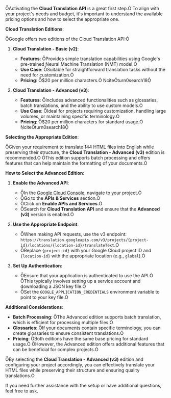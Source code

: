 Activating the **Cloud Translation API** is a great first step. To align with your project's needs and budget, it's important to understand the available pricing options and how to select the appropriate one.

**Cloud Translation Editions**:

Google offers two editions of the Cloud Translation API:

1. **Cloud Translation - Basic (v2)**:
   - **Features**: Provides simple translation capabilities using Google's pre-trained Neural Machine Translation (NMT) model.
   - **Use Case**: Suitable for straightforward translation tasks without the need for customization.
   - **Pricing**: $20 per million characters. citeturn0search18

2. **Cloud Translation - Advanced (v3)**:
   - **Features**: Includes advanced functionalities such as glossaries, batch translations, and the ability to use custom models.
   - **Use Case**: Ideal for projects requiring customization, handling large volumes, or maintaining specific terminology.
   - **Pricing**: $20 per million characters for standard usage. citeturn0search18

**Selecting the Appropriate Edition**:

Given your requirement to translate 144 HTML files into English while preserving their structure, the **Cloud Translation - Advanced (v3)** edition is recommended. This edition supports batch processing and offers features that can help maintain the formatting of your documents.

**How to Select the Advanced Edition**:

1. **Enable the Advanced API**:
   - In the [Google Cloud Console](https://console.cloud.google.com/), navigate to your project.
   - Go to the **APIs & Services** section.
   - Click on **Enable APIs and Services**.
   - Search for **Cloud Translation API** and ensure that the **Advanced (v3)** version is enabled.

2. **Use the Appropriate Endpoint**:
   - When making API requests, use the v3 endpoint: `https://translation.googleapis.com/v3/projects/{project-id}/locations/{location-id}/translateText`.
   - Replace `{project-id}` with your Google Cloud project ID and `{location-id}` with the appropriate location (e.g., `global`).

3. **Set Up Authentication**:
   - Ensure that your application is authenticated to use the API. This typically involves setting up a service account and downloading a JSON key file.
   - Set the `GOOGLE_APPLICATION_CREDENTIALS` environment variable to point to your key file.

**Additional Considerations**:

- **Batch Processing**: The Advanced edition supports batch translation, which is efficient for processing multiple files.
- **Glossaries**: If your documents contain specific terminology, you can create glossaries to ensure consistent translations.
- **Pricing**: Both editions have the same base pricing for standard usage. However, the Advanced edition offers additional features that can be beneficial for complex projects.

By selecting the **Cloud Translation - Advanced (v3)** edition and configuring your project accordingly, you can effectively translate your HTML files while preserving their structure and ensuring quality translations.

If you need further assistance with the setup or have additional questions, feel free to ask. 